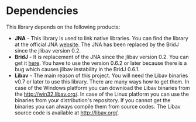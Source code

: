 # Dependencies #

This library depends on the following products:
  * **JNA** - This library is used to link native libraries. You can find the library at the official JNA [website](https://github.com/twall/jna). The JNA has been replaced by the BridJ since the jlibav version 0.2.
  * **BridJ** - It is replacement of the JNA since the jlibav version 0.2. You can get it [here](https://code.google.com/p/bridj/). You have to use the version 0.6.2 or later because there is a bug which causes jlibav instability in the BridJ 0.6.1.
  * **Libav** - The main reason of this project. You will need the Libav binaries v0.7 or later to use this library. There are many ways how to get them. In case of the Windows platform you can download the Libav binaries from the http://win32.libav.org/. In case of the Linux platform you can use the binaries from your distribution's repository. If you cannot get the binaries you can always compile them from source codes. The Libav source code is available at http://libav.org/.